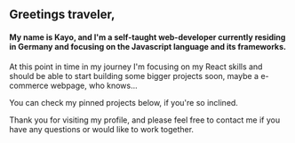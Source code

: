 Greetings traveler,
-------

#### My name is Kayo, and I'm a self-taught web-developer currently residing in Germany and focusing on the Javascript language and its frameworks. 

At this point in time in my journey I'm focusing on my React skills and should be able to start building some bigger projects soon, maybe a e-commerce webpage, who knows...

You can check my pinned projects below, if you're so inclined.

Thank you for visiting my profile, and please feel free to contact me if you have any questions or would like to work together.

